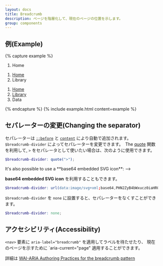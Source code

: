 ```yaml
---
layout: docs
title: Breadcrumb
description: ページを階層化して、現在のページの位置を示します。
group: components
---
```

<!--
---
layout: docs
title: Breadcrumb
description: Indicate the current page's location within a navigational hierarchy that automatically adds separators via CSS.
group: components
---
-->

<!--
## Example
-->
## 例(Example)

{% capture example %}
<nav aria-label="breadcrumb">
  <ol class="breadcrumb">
    <li class="breadcrumb-item active" aria-current="page">Home</li>
  </ol>
</nav>

<nav aria-label="breadcrumb">
  <ol class="breadcrumb">
    <li class="breadcrumb-item"><a href="#">Home</a></li>
    <li class="breadcrumb-item active" aria-current="page">Library</li>
  </ol>
</nav>

<nav aria-label="breadcrumb">
  <ol class="breadcrumb">
    <li class="breadcrumb-item"><a href="#">Home</a></li>
    <li class="breadcrumb-item"><a href="#">Library</a></li>
    <li class="breadcrumb-item active" aria-current="page">Data</li>
  </ol>
</nav>
{% endcapture %}
{% include example.html content=example %}

<!--
## Changing the separator

Separators are automatically added in CSS through [`::before`](https://developer.mozilla.org/en-US/docs/Web/CSS/::before) and [`content`](https://developer.mozilla.org/en-US/docs/Web/CSS/content). They can be changed by changing `$breadcrumb-divider`. The [quote](https://sass-lang.com/documentation/Sass/Script/Functions.html#quote-instance_method) function is needed to generate the quotes around a string, so if you want `>` as separator, you can use this:
-->
## セパレーターの変更(Changing the separator)
セパレーターは [`::before`](https://developer.mozilla.org/en-US/docs/Web/CSS/::before) と [`content`](https://developer.mozilla.org/en-US/docs/Web/CSS/content) により自動で追加されます。  
`$breadcrumb-divider` によってセパレーターを変更できます。　The [quote](https://sass-lang.com/documentation/Sass/Script/Functions.html#quote-instance_method) 関数を利用して,
`>` をセパレータとして使いたい場合は、次のように使用できます。  

```scss
$breadcrumb-divider: quote(">");
```
<!-->
It's also possible to use a **base64 embedded SVG icon**:
-->
**base64 embedded SVG icon** を利用することもできます。  
```scss
$breadcrumb-divider: url(data:image/svg+xml;base64,PHN2ZyB4bWxucz0iaHR0cDovL3d3dy53My5vcmcvMjAwMC9zdmciIHdpZHRoPSI4IiBoZWlnaHQ9IjgiPjxwYXRoIGQ9Ik0yLjUgMEwxIDEuNSAzLjUgNCAxIDYuNSAyLjUgOGw0LTQtNC00eiIgZmlsbD0iY3VycmVudENvbG9yIi8+PC9zdmc+);
```
<!--
The separator can be removed by setting `$breadcrumb-divider` to `none`:
-->
`$breadcrumb-divider` を `none` に設置すると、セパレーターをなくすことができます。

```scss
$breadcrumb-divider: none;
```

<!--
## Accessibility

Since breadcrumbs provide a navigation, it's a good idea to add a meaningful label such as `aria-label="breadcrumb"` to describe the type of navigation provided in the `<nav>` element, as well as applying an `aria-current="page"` to the last item of the set to indicate that it represents the current page.

For more information, see the [WAI-ARIA Authoring Practices for the breadcrumb pattern](https://www.w3.org/TR/wai-aria-practices/#breadcrumb).
-->

## アクセシビリティ(Accessibility)
`<nav>` 要素に `aria-label="breadcrumb"` を適用してラベルを待たせたり、 
現在のページを示すために `aria-current="page" 適用することができます。

詳細は [WAI-ARIA Authoring Practices for the breadcrumb pattern](https://www.w3.org/TR/wai-aria-practices/#breadcrumb)
